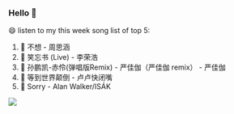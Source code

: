 

### Hello 👋

😄 listen to my this week song list of top 5:

1. 🎵 不想 - 周思涵
2. 🎵 笑忘书 (Live) - 李荣浩
3. 🎵 孙鹏凯-赤伶(弹唱版Remix) - 严佳伽（严佳伽 remix） - 严佳伽
4. 🎵 等到世界颠倒 - 卢卢快闭嘴
5. 🎵 Sorry - Alan Walker/ISÁK

<img align="left"  src="https://github-readme-stats.vercel.app/api?username=370966584&show_icons=true&theme=radical" />